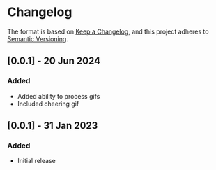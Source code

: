 # Changelog

The format is based on [Keep a Changelog](https://keepachangelog.com/en/1.0.0/), and this project adheres to [Semantic Versioning](https://semver.org/spec/v2.0.0.html).

## [0.0.1] - 20 Jun 2024

### Added

- Added ability to process gifs
- Included cheering gif

## [0.0.1] - 31 Jan 2023

### Added

- Initial release

